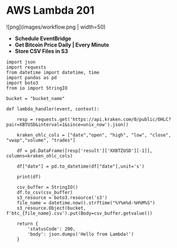 # AWS Lambda 201
![png](images/workflow.png | width=50)
* **Schedule EventBridge**
* **Get Bitcoin Price Daily | Every Minute**
* **Store CSV Files in S3**
```
import json
import requests
from datetime import datetime, time
import pandas as pd
import boto3
from io import StringIO

bucket = "bucket_name"

def lambda_handler(event, context):
    
    resp = requests.get('https://api.kraken.com/0/public/OHLC?pair=XBTUSD&interval=1&since=unix_now').json()

    kraken_ohlc_cols = ["date","open", "high", "low", "close", "vwap","volume", "trades"]
    
    df = pd.DataFrame([resp['result']['XXBTZUSD'][-1]], columns=kraken_ohlc_cols)

    df["date"] = pd.to_datetime(df["date"],unit='s')
    
    print(df)
    
    csv_buffer = StringIO()
    df.to_csv(csv_buffer)
    s3_resource = boto3.resource('s3')
    file_name = datetime.now().strftime("%Y%m%d-%H%M%S")
    s3_resource.Object(bucket, f'btc_{file_name}.csv').put(Body=csv_buffer.getvalue())
    
    return {
        'statusCode': 200,
        'body': json.dumps('Hello from Lambda!')
    }

```



 
